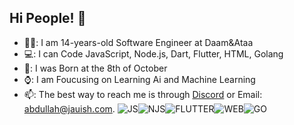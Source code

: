 ## Hi People! 👋

- 👨‍💻: I am 14-years-old Software Engineer at Daam&Ataa
- 💻: I can Code JavaScript, Node.js, Dart, Flutter, HTML, Golang 
- 🎂: I was Born at the 8th of October
- ⌚: I am Foucusing on Learning Ai and Machine Learning
- 📫: The best way to reach me is through [Discord](https://discord.gg/vPtydfpguB) or Email: abdullah@jauish.com.
<img alt="JS" src="https://img.shields.io/badge/Javascript-JS-yellow"/><img alt="NJS" src="https://img.shields.io/badge/Node.js-Njs-brightgreen"/><img alt="FLUTTER" src="https://img.shields.io/badge/Dart-Flutter-blue"/><img alt="WEB" src="https://img.shields.io/badge/HTML-Web-important"/><img alt="GO" src="https://img.shields.io/badge/GO-Golang-9cf"/>




